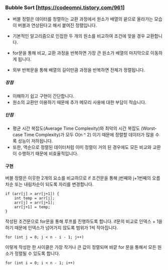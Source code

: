 ### Bubble Sort [https://codeomni.tistory.com/961]

* 버블 정렬은 데이터를 정렬하는 교환 과정에서 원소가 배열의 끝으로 올라가는 모습이 버블과 연상된다고 해서 붙여진 정렬입니다.

* 기본적인 알고리즘으로 인접한 두 개의 원소를 비교하여 조건에 맞을 경우 교환합니다.

* for문을 통해 비교, 교환 과정을 반복하면 가장 큰 원소가 배열의 마지막으로 이동하게 됩니다.

* 외부 반복문을 통해 배열의 길이만큼 과정을 반복하면 전체가 정렬됩니다.

##### 장점
* 이해하기 쉽고 구현이 간단합니다.
* 원소의 교환만 이용하기 때문에 추가 메모리 사용에 대한 부담이 적습니다.

##### 단점
* 평균 시간 복잡도(Average Time Complexity)와 최악의 시간 복잡도 (Worst-case Time Complexity)가 모두 O(n ^ 2) 이기 때문에 정렬할 데이터가 많을 수록 성능이 저하됩니다.
* 또한, 역순으로 정렬된 데이터처럼 이미 정렬이 거의 된 경우에도 모든 비교와 교환이 수행하기 때문에 비효율적입니다.

#### 구현

버블 정렬은 이웃한 2개의 요소를 비교하므로 if 조건문을 통해 j번째와 j+1번째의 오름차순 또는 내림차순이 되도록 자리를 변경합니다.
```
if (arr[j] > arr[j+1]) {
	int temp = arr[j];
	arr[j] = arr[j+1];
	arr[j+1] = temp;
}
```

작성된 조건문으로 for문을 통해 루프를 진행하도록 합니다. if문의 비교로 인덱스 + 1을 하기 때문에 인덱스가 넘어가지 않도록 범위가 1씩 작아집니다.
```
for (int j = 0; j < n - i - 1; j++)
```


이렇게 작성한 한 사이클은 가장 작거나 큰 값이 정렬되며 바깥 for 문을 통해서 모든 원소가 정렬될 수 있도록 합니다.
```
for (int i = 0; i < n - 1; i++)
```